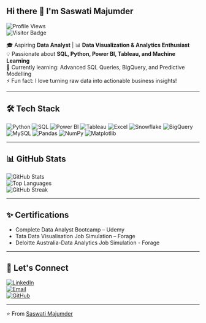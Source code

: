 ## Hi there 👋 I'm Saswati Majumder
  

![Profile Views](https://komarev.com/ghpvc/?username=saswati1917&label=Profile%20Views&color=0e75b6&style=flat)  
![Visitor Badge](https://visitor-badge.laobi.icu/badge?page_id=saswati1917.saswati1917)  

🎓 Aspiring **Data Analyst** | 📊 **Data Visualization & Analytics Enthusiast**  
💡 Passionate about **SQL, Python, Power BI, Tableau, and Machine Learning**  
🌱 Currently learning: Advanced SQL Queries, BigQuery, and Predictive Modelling  
⚡ Fun fact: I love turning raw data into actionable business insights!  

---

## 🛠️ Tech Stack

![Python](https://img.shields.io/badge/Python-3776AB?style=for-the-badge&logo=python&logoColor=white)
![SQL](https://img.shields.io/badge/SQL-003B57?style=for-the-badge&logo=postgresql&logoColor=white)
![Power BI](https://img.shields.io/badge/Power%20BI-F2C811?style=for-the-badge&logo=powerbi&logoColor=black)
![Tableau](https://img.shields.io/badge/Tableau-E97627?style=for-the-badge&logo=tableau&logoColor=white)
![Excel](https://img.shields.io/badge/Excel-217346?style=for-the-badge&logo=microsoft-excel&logoColor=white)
![Snowflake](https://img.shields.io/badge/Snowflake-29B5E8?style=for-the-badge&logo=snowflake&logoColor=white)
![BigQuery](https://img.shields.io/badge/BigQuery-4285F4?style=for-the-badge&logo=google-cloud&logoColor=white)
![MySQL](https://img.shields.io/badge/MySQL-4479A1?style=for-the-badge&logo=mysql&logoColor=white)
![Pandas](https://img.shields.io/badge/Pandas-150458?style=for-the-badge&logo=pandas&logoColor=white)
![NumPy](https://img.shields.io/badge/Numpy-013243?style=for-the-badge&logo=numpy&logoColor=white)
![Matplotlib](https://img.shields.io/badge/Matplotlib-11557C?style=for-the-badge&logo=plotly&logoColor=white)

---

## 📊 GitHub Stats

![GitHub Stats](https://github-readme-stats.vercel.app/api?username=saswati1917&show_icons=true&theme=radical)  
![Top Languages](https://github-readme-stats.vercel.app/api/top-langs/?username=saswati1917&layout=compact&theme=radical)  
![GitHub Streak](https://github-readme-streak-stats.herokuapp.com/?user=saswati1917&theme=radical)  

---


## ✨ Certifications
- Complete Data Analyst Bootcamp – Udemy  
- Tata Data Visualisation Job Simulation – Forage  
- Deloitte Australia-Data Analytics Job Simulation - Forage
---

## 🤝 Let's Connect  

[![LinkedIn](https://img.shields.io/badge/LinkedIn-0077B5?style=for-the-badge&logo=linkedin&logoColor=white)](https://linkedin.com/in/saswati-majumder-361a75255)  
[![Email](https://img.shields.io/badge/Email-D14836?style=for-the-badge&logo=gmail&logoColor=white)](mailto:smajumderwork@gmail.com)  
[![GitHub](https://img.shields.io/badge/GitHub-100000?style=for-the-badge&logo=github&logoColor=white)](https://github.com/saswati1917)  

---

⭐️ From [Saswati Majumder](https://github.com/saswati1917)


<!--
**Saswati1917/saswati1917** is a ✨ _special_ ✨ repository because its `README.md` (this file) appears on your GitHub profile.

Here are some ideas to get you started:

- 🔭 I’m currently working on ...
- 🌱 I’m currently learning ...
- 👯 I’m looking to collaborate on ...
- 🤔 I’m looking for help with ...
- 💬 Ask me about ...
- 📫 How to reach me: ...
- 😄 Pronouns: ...
- ⚡ Fun fact: ...
-->
